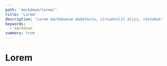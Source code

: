 ```yaml
---
path: 'markdown/lorem/'
title: 'Lorem'
description: 'Lorem markdownum madefacta, circumtulit aliis, restabat'
keywords:
  - markdown
summary: true
---
```


# Lorem
